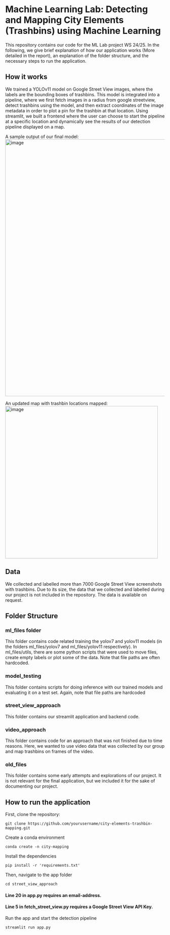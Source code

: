 # Machine Learning Lab: Detecting and Mapping City Elements (Trashbins) using Machine Learning 
This repository contains our code for the ML Lab project WS 24/25. In the following, we give brief explanation of how our application works (More detailed in the report), an explanation of the folder structure, and the necessary steps to run the application. 
## How it works 
We trained a YOLOv11 model on Google Street View images, where the labels are the bounding boxes of trashbins. This model is integrated into a pipeline, where we first fetch images in a radius from google streetview, detect trashbins using the model, and then extract coordinates of the image metadata in order to plot a pin for the trashbin at that location. Using streamlit, we built a frontend where the user can choose to start the pipeline at a specific location and dynamically see the results of our detection pipeline displayed on a map. 

A sample output of our final model:
<img width="812" alt="image" src="https://github.com/user-attachments/assets/24368398-5856-4190-b710-fa527965176f" />


An updated map with trashbin locations mapped: 
<img width="482" alt="image" src="https://github.com/user-attachments/assets/4be135f3-29f7-42e8-b7e4-10272edb756d" />

## Data
We collected and labelled more than 7000 Google Street View screenshots with trashbins.
Due to its size, the data that we collected and labelled during our project is not included in the repository. The data is available on request. 
## Folder Structure
### ml_files folder 
This folder contains code related training the yolov7 and yolov11 models (in the folders ml_files/yolov7 and ml_files/yolov11 respectively). In ml_files/utils, there are some python scripts that were used to move files, create empty labels or plot some of the data. Note that file paths are often hardcoded.
### model_testing 
This folder contains scripts for doing inference with our trained models and evaluating it on a test set. Again, note that file paths are hardcoded
### street_view_approach
This folder contains our streamlit application and backend code. 
### video_approach 
This folder contains code for an approach that was not finished due to time reasons. Here, we wanted to use video data that was collected by our group and map trashbins on frames of the video.
### old_files 
This folder contains some early attempts and explorations of our project. It is not relevant for the final application, but we included it for the sake of documenting our project. 
## How to run the application 
First, clone the repository:
```
git clone https://github.com/yourusername/city-elements-trashbin-mapping.git
```
Create a conda environment 
```
conda create -n city-mapping
```
Install the dependencies
```
pip install -r 'requirements.txt'
```
Then, navigate to the app folder 
```
cd street_view_approach 
```
#### Line 20 in app.py requires an email-address. 
#### Line 5 in fetch_street_view.py requires a Google Street View API Key. 
Run the app and start the detection pipeline
```
streamlit run app.py 
```
